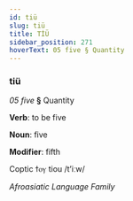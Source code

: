 ```yaml
---
id: tiü
slug: tiü
title: TİÜ
sidebar_position: 271
hoverText: 05 five § Quantity
---
```


### tiü

*05 five* **§** Quantity

**Verb**: to be five

**Noun**: five

**Modifier**: fifth

Coptic ϯⲟⲩ tiou /tʼiːw/

*Afroasiatic Language Family*